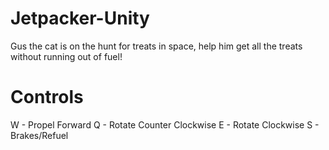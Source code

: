 # Jetpacker-Unity
Gus the cat is on the hunt for treats in space, help him get all the treats without running out of fuel! 


# Controls
W - Propel Forward
Q - Rotate Counter Clockwise
E - Rotate Clockwise
S - Brakes/Refuel

